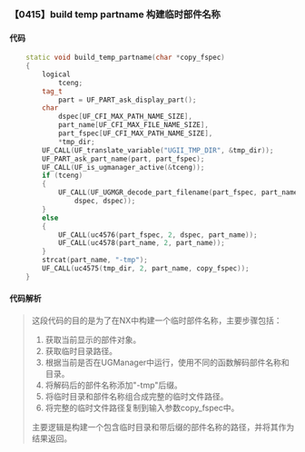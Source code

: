 ### 【0415】build temp partname 构建临时部件名称

#### 代码

```cpp
    static void build_temp_partname(char *copy_fspec)  
    {  
        logical  
            tceng;  
        tag_t  
            part = UF_PART_ask_display_part();  
        char  
            dspec[UF_CFI_MAX_PATH_NAME_SIZE],  
            part_name[UF_CFI_MAX_FILE_NAME_SIZE],  
            part_fspec[UF_CFI_MAX_PATH_NAME_SIZE],  
            *tmp_dir;  
        UF_CALL(UF_translate_variable("UGII_TMP_DIR", &tmp_dir));  
        UF_PART_ask_part_name(part, part_fspec);  
        UF_CALL(UF_is_ugmanager_active(&tceng));  
        if (tceng)  
        {  
            UF_CALL(UF_UGMGR_decode_part_filename(part_fspec, part_name, dspec,  
                dspec, dspec));  
        }  
        else  
        {  
            UF_CALL(uc4576(part_fspec, 2, dspec, part_name));  
            UF_CALL(uc4578(part_name, 2, part_name));  
        }  
        strcat(part_name, "-tmp");  
        UF_CALL(uc4575(tmp_dir, 2, part_name, copy_fspec));  
    }

```

#### 代码解析

> 这段代码的目的是为了在NX中构建一个临时部件名称，主要步骤包括：
>
> 1. 获取当前显示的部件对象。
> 2. 获取临时目录路径。
> 3. 根据当前是否在UGManager中运行，使用不同的函数解码部件名称和目录。
> 4. 将解码后的部件名称添加"-tmp"后缀。
> 5. 将临时目录和部件名称组合成完整的临时文件路径。
> 6. 将完整的临时文件路径复制到输入参数copy_fspec中。
>
> 主要逻辑是构建一个包含临时目录和带后缀的部件名称的路径，并将其作为结果返回。
>
